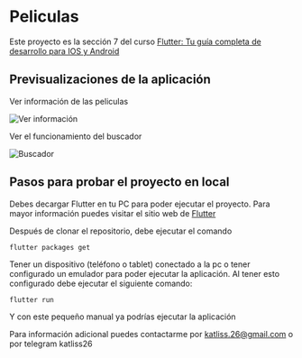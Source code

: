 # Peliculas

Este proyecto es la sección 7 del curso [Flutter: Tu guía completa de desarrollo para IOS y Android](https://www.udemy.com/course/flutter-ios-android-fernando-herrera/)

## Previsualizaciones de la aplicación

Ver información de las peliculas

![Ver información](https://raw.githubusercontent.com/katliss26/peliculas/master/resources/img/20210628_153848.gif)

Ver el funcionamiento del buscador

![Buscador](https://raw.githubusercontent.com/katliss26/peliculas/master/resources/img/20210628_153426.gif)

## Pasos para probar el proyecto en local

Debes decargar Flutter en tu PC para poder ejecutar el proyecto.
Para mayor información puedes visitar el sitio web de [Flutter](https://flutter.dev/docs/get-started/install)

Después de clonar el repositorio, debe ejecutar el comando

```
flutter packages get
```
Tener un dispositivo (teléfono o tablet) conectado a la pc o tener configurado un emulador para poder ejecutar la aplicación. Al tener esto configurado debe ejecutar el siguiente comando:

```
flutter run
```

Y con este pequeño manual ya podrías ejecutar la aplicación

Para información adicional puedes contactarme por katliss.26@gmail.com o por telegram katliss26

